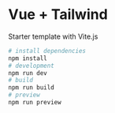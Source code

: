 # Vue + Tailwind
Starter template with Vite.js

```bash
# install dependencies
npm install
# development
npm run dev
# build
npm run build
# preview
npm run preview
```